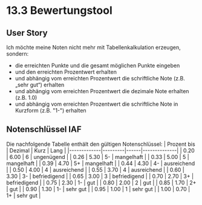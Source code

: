 # 13.3 Bewertungstool

## User Story
Ich möchte meine Noten nicht mehr mit Tabellenkalkulation erzeugen, sondern:
- die erreichten Punkte und die gesamt möglichen Punkte eingeben 
- und den erreichten Prozentwert erhalten
- und abhängig vom erreichten Prozentwert die schriftliche Note (z.B. „sehr gut“) erhalten 
- und abhängig vom erreichten Prozentwert die dezimale Note erhalten (z.B. 1.0)
- und abhängig vom erreichten Prozentwert die schriftliche Note in Kurzform (z.B. "1-") erhalten

## Notenschlüssel IAF
Die nachfolgende Tabelle enthält den gültigen Notenschlüssel:
| Prozent bis | Dezimal | Kurz | Lang         |
|-------------|---------|------|--------------|
| 0.20        | 6.00    | 6    | ungenügend   |
| 0.26        | 5.30    | 5-   | mangelhaft   |
| 0.33        | 5.00    | 5    | mangelhaft   |
| 0.39        | 4.70    | 5+   | mangelhaft   |
| 0.44        | 4.30    | 4-   | ausreichend  |
| 0.50        | 4.00    | 4    | ausreichend  |
| 0.55        | 3.70    | 4    | ausreichend  |
| 0.60        | 3.30    | 3-   | befriedigend |
| 0.65        | 3.00    | 3    | befriedigend |
| 0.70        | 2.70    | 3+   | befriedigend |
| 0.75        | 2.30    | 1-   | gut          |
| 0.80        | 2.00    | 2    | gut          |
| 0.85        | 1.70    | 2+   | gut          |
| 0.90        | 1.30    | 1-   | sehr gut     |
| 0.95        | 1.00    | 1    | sehr gut     |
| 1.00        | 0.70    | 1+   | sehr gut     |

